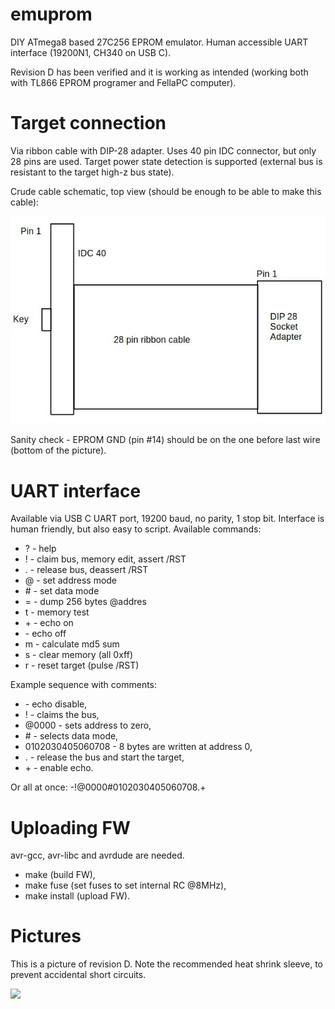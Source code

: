 # emuprom
DIY ATmega8 based 27C256 EPROM emulator. Human accessible UART interface
(19200N1, CH340 on USB C).

Revision D has been verified and it is working as intended (working both with
TL866 EPROM programer and FellaPC computer).

# Target connection
Via ribbon cable with DIP-28 adapter. Uses 40 pin IDC connector, but only 28
pins are used. Target power state detection is supported (external bus is
resistant to the target high-z bus state).

Crude cable schematic, top view (should be enough to be able to make this cable):

<img src="img/cable.jpg">

Sanity check - EPROM GND (pin \#14) should be on the one before last wire (bottom of the picture).

# UART interface
Available via USB C UART port, 19200 baud, no parity, 1 stop bit. Interface is
human friendly, but also easy to script. Available commands:

- ? - help
- ! - claim bus, memory edit, assert /RST
- . - release bus, deassert /RST
- @ - set address mode
- \# - set data mode
- = - dump 256 bytes @addres
- t - memory test
- \+ - echo on
- \- echo off
- m - calculate md5 sum
- s - clear memory (all 0xff)
- r - reset target (pulse /RST)

Example sequence with comments:
- \- echo disable,
- ! - claims the bus,
- @0000 - sets address to zero,
- \# - selects data mode,
- 0102030405060708 - 8 bytes are written at address 0,
- . - release the bus and start the target,
- \+ - enable echo.

Or all at once: -!@0000#0102030405060708.+

# Uploading FW
avr-gcc, avr-libc and avrdude are needed.

- make (build FW),
- make fuse (set fuses to set internal RC @8MHz),
- make install (upload FW).

# Pictures
This is a picture of revision D. Note the recommended heat shrink sleeve, to
prevent accidental short circuits.

<img src="img/top.png">
